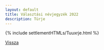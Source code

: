 ```yaml
---
layout: default
title: Választási névjegyzék 2022
description: Türje
---
```


{% include settlementHTMLs/Tuuxrje.html %}

[Vissza](./)